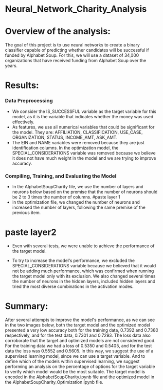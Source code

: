 # Neural_Network_Charity_Analysis 

# Overview of the analysis:
The goal of this project is to use neural networks to create a binary classifier capable of predicting whether candidates will be successful if funded by Alphabet Soup.
For this, we will use a dataset of 34,000 organizations that have received funding from Alphabet Soup over the years.

# Results:
### Data Preprocessing
- We consider the IS_SUCCESSFUL variable as the target variable for this model, as it is the variable that indicates whether the money was used effectively.
- As features, we use all numerical variables that could be significant for the model. They are: AFFILIATION,
CLASSIFICATION, USE_CASE, ORGANIZATION, STATUS, INCOME_AMT, ASK_AMT.
- The EIN and NAME variables were removed because they are just identification columns. In the optimization model, the SPECIAL_CONSIDERATIONS variable was removed because we believe it does not have much weight in the model and we are trying to improve accuracy.

### Compiling, Training, and Evaluating the Model
- In the AlphabetSoupCharity file, we use the number of layers and neurons below based on the premise that the number of neurons should be 2 to 3 times the number of columns.
#paste layer 1
- In the optimization file, we changed the number of neurons and increased the number of layers, following the same premise of the previous item.
# paste layer2

- Even with several tests, we were unable to achieve the performance of the target model.

- To try to increase the model's performance, we excluded the SPECIAL_CONSIDERATIONS variable because we believed that it would not be adding much performance, which was confirmed when running the target model only with its exclusion. We also changed several times the number of neurons in the hidden layers, included hidden layers and tried the most diverse combinations in the activation modes.


# Summary:
After several attempts to improve the model's performance, as we can see in the two images below, both the target model and the optimized model presented a very low accuracy both for the training data, 0.7392 and 0.7380 respectively, and for the test data, 0.7301 and 0.7293. The loss data also corroborate that the target and optimized models are not considered good. For the training data we had a loss of 0.5350 and 0.5405, and for the test data the loss was 0.5552 and 0.5605.
In this way, we suggest the use of a supervised learning model, since we can use a target variable. And to define which of the models within supervised learning, we suggest performing an analysis on the percentage of options for the target variable to verify which model would be the most suitable.
The target model is encoded in the AlphabetSoupCharity.ipynb file and the optimized model in the AlphabetSoupCharity_Optimization.ipynb file.